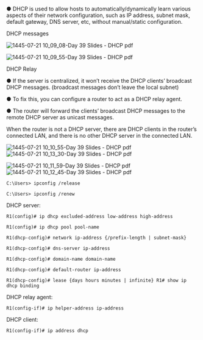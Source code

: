 ● DHCP is used to allow hosts to automatically/dynamically learn various aspects of their network configuration, such as IP address, subnet mask, default gateway, DNS server, etc, without manual/static configuration.

DHCP messages

![1445-07-21 10_09_08-Day 39 Slides - DHCP pdf](https://github.com/0xVoLk/CCNA-Note/assets/100092212/0c60b0f7-327b-4388-bfa0-5d814da5057f)

![1445-07-21 10_09_55-Day 39 Slides - DHCP pdf](https://github.com/0xVoLk/CCNA-Note/assets/100092212/6d81dac2-9b8f-40ec-ae65-99185cf1319c)


DHCP Relay

● If the server is centralized, it won’t receive the DHCP clients’ broadcast DHCP messages. (broadcast messages don’t leave the local subnet) 

● To fix this, you can configure a router to act as a DHCP relay agent. 

● The router will forward the clients’ broadcast DHCP messages to the remote DHCP server as unicast messages.

When the router is not a DHCP server, there are DHCP clients in the router’s connected LAN, and there is no other DHCP server in the connected LAN.

![1445-07-21 10_10_55-Day 39 Slides - DHCP pdf](https://github.com/0xVoLk/CCNA-Note/assets/100092212/339fc55e-5c5b-416e-9198-afd1ab960131)
![1445-07-21 10_13_30-Day 39 Slides - DHCP pdf](https://github.com/0xVoLk/CCNA-Note/assets/100092212/8e682acc-5596-4a1f-85f5-d81ed1799647)


![1445-07-21 10_11_59-Day 39 Slides - DHCP pdf](https://github.com/0xVoLk/CCNA-Note/assets/100092212/4cece097-a483-43e1-b58d-e4e14a51f2f5)
![1445-07-21 10_12_45-Day 39 Slides - DHCP pdf](https://github.com/0xVoLk/CCNA-Note/assets/100092212/aacf929e-777e-4c47-9038-f57f5b20ee1b)



```C:\Users> ipconfig /release```

```C:\Users> ipconfig /renew```


DHCP server:
```		
R1(config)# ip dhcp excluded-address low-address high-address 
		
R1(config)# ip dhcp pool pool-name 
		
R1(dhcp-config)# network ip-address {/prefix-length | subnet-mask} 
		
R1(dhcp-config)# dns-server ip-address 
		
R1(dhcp-config)# domain-name domain-name 
		
R1(dhcp-config)# default-router ip-address 
		
R1(dhcp-config)# lease {days hours minutes | infinite} R1# show ip dhcp binding
```  

DHCP relay agent:

```R1(config-if)# ip helper-address ip-address```


DHCP client:

```R1(config-if)# ip address dhcp```
